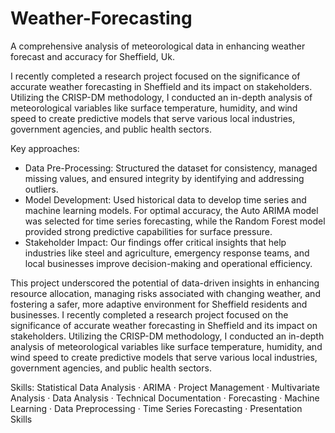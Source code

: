 # Weather-Forecasting
A comprehensive analysis of meteorological data in enhancing weather forecast and accuracy for Sheffield, Uk.

I recently completed a research project focused on the significance of accurate weather forecasting in Sheffield and its impact on stakeholders. Utilizing the CRISP-DM methodology, I conducted an in-depth analysis of meteorological variables like surface temperature, humidity, and wind speed to create predictive models that serve various local industries, government agencies, and public health sectors.

Key approaches:
- Data Pre-Processing: Structured the dataset for consistency, managed missing values, and ensured integrity by identifying and addressing outliers.
- Model Development: Used historical data to develop time series and machine learning models. For optimal accuracy, the Auto ARIMA model was selected for time series forecasting, while the Random Forest model provided strong predictive capabilities for surface pressure.
- Stakeholder Impact: Our findings offer critical insights that help industries like steel and agriculture, emergency response teams, and local businesses improve decision-making and operational efficiency.

This project underscored the potential of data-driven insights in enhancing resource allocation, managing risks associated with changing weather, and fostering a safer, more adaptive environment for Sheffield residents and businesses.
I recently completed a research project focused on the significance of accurate weather forecasting in Sheffield and its impact on stakeholders. Utilizing the CRISP-DM methodology, I conducted an in-depth analysis of meteorological variables like surface temperature, humidity, and wind speed to create predictive models that serve various local industries, government agencies, and public health sectors.

Skills: Statistical Data Analysis · ARIMA · Project Management · Multivariate Analysis · Data Analysis · Technical Documentation · Forecasting · Machine Learning · Data Preprocessing · Time Series Forecasting · Presentation Skills

